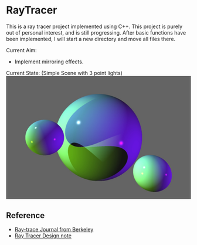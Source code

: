 # RayTracer

This is a ray tracer project implemented using C++. This project is purely out of personal interest, and is still progressing. After basic functions have been implemented, I will start a new directory and move all files there.

Current Aim:
* Implement mirroring effects.

Current State:
(Simple Scene with 3 point lights)
![Simple Scene with 3 point lights](image.jpg)


## Reference

* [Ray-trace Journal from Berkeley](http://inst.eecs.berkeley.edu/~cs184/fa09/raytrace_journal.php)
* [Ray Tracer Design note](http://inst.eecs.berkeley.edu/~cs184/fa09/resources/raytracing.htm)
